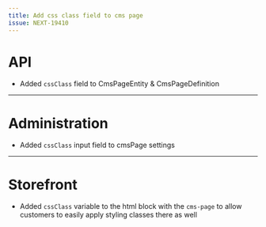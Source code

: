 ```yaml
---
title: Add css class field to cms page
issue: NEXT-19410
---
```

# API
* Added `cssClass` field to CmsPageEntity & CmsPageDefinition
___
# Administration
* Added `cssClass` input field to cmsPage settings
___
# Storefront
* Added `cssClass` variable to the html block with the `cms-page` to allow customers to easily apply styling classes there as well
